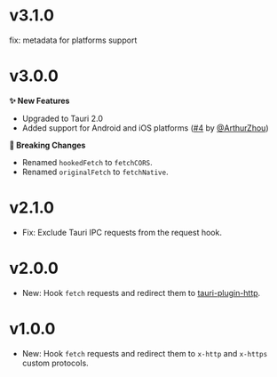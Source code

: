 # v3.1.0

fix: metadata for platforms support

# v3.0.0

**✨ New Features**

- Upgraded to Tauri 2.0
- Added support for Android and iOS platforms ([#4](https://github.com/idootop/tauri-plugin-cors-fetch/pull/4) by [@ArthurZhou](https://github.com/ArthurZhou))

**🚨 Breaking Changes**

- Renamed `hookedFetch` to `fetchCORS`.
- Renamed `originalFetch` to `fetchNative`.

# v2.1.0

- Fix: Exclude Tauri IPC requests from the request hook.

# v2.0.0

- New: Hook `fetch` requests and redirect them to [tauri-plugin-http](https://crates.io/crates/tauri-plugin-http).

# v1.0.0

- New: Hook `fetch` requests and redirect them to `x-http` and `x-https` custom protocols.
